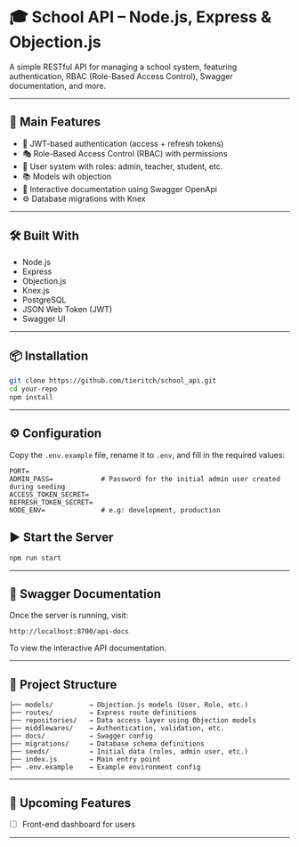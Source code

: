 # 🎓 School API – Node.js, Express & Objection.js

A simple RESTful API for managing a school system, featuring authentication, RBAC (Role-Based Access Control), Swagger documentation, and more.

---

## 🚀 Main Features

- 🔐 JWT-based authentication (access + refresh tokens)
- 🎭 Role-Based Access Control (RBAC) with  permissions
- 👤 User system with roles: admin, teacher, student, etc.
- 📚 Models wih objection
- 📘 Interactive documentation using Swagger OpenApi
- ⚙️ Database migrations  with Knex

---

## 🛠️ Built With

- Node.js
- Express
- Objection.js
- Knex.js
- PostgreSQL
- JSON Web Token (JWT)
- Swagger UI

---

## 📦 Installation

```bash
git clone https://github.com/tieritch/school_api.git
cd your-repo
npm install
```

---

## ⚙️ Configuration

Copy the `.env.example` file, rename it to `.env`, and fill in the required values:

```env
PORT=
ADMIN_PASS=            # Password for the initial admin user created during seeding
ACCESS_TOKEN_SECRET=
REFRESH_TOKEN_SECRET=
NODE_ENV=              # e.g: development, production
```

## ▶️ Start the Server

```bash
npm run start
```

---

## 📄 Swagger Documentation

Once the server is running, visit:

```
http://localhost:8700/api-docs
```

To view the interactive API documentation.

---

## 📁 Project Structure

```
├── models/         → Objection.js models (User, Role, etc.)
├── routes/         → Express route definitions
├── repositories/   → Data access layer using Objection models
├── middlewares/    → Authentication, validation, etc.
├── docs/           → Swagger config
├── migrations/     → Database schema definitions
├── seeds/          → Initial data (roles, admin user, etc.)
├── index.js        → Main entry point
├── .env.example    → Example environment config
```

---

## 📌 Upcoming Features

- [ ] Front-end dashboard for users

---
